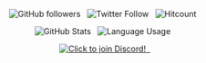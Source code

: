 <p align="center">
  <img alt="GitHub followers" src="https://img.shields.io/github/followers/Technetium1?label=GitHub%20Followers&style=social"> &nbsp
  <img alt="Twitter Follow" src="https://img.shields.io/twitter/follow/Compdude1?style=social"> &nbsp
  <img alt="Hitcount" src="https://hits.seeyoufarm.com/api/count/incr/badge.svg?url=https%3A%2F%2Fgithub.com%2FTechnetium1%2FTechnetium1&count_bg=%2300AEFF&title_bg=%23000000&icon=&icon_color=%23E7E7E7&title=Hits&edge_flat=false"> &nbsp
</p>
<p align="center">
  <img alt="GitHub Stats" src="https://github-readme-stats.vercel.app/api?username=Technetium1&count_private=true&theme=chartreuse-dark&show_icons=true&hide_border=true&hide_title=true&hide_rank=true"> &nbsp
  <img alt="Language Usage" src="https://github-readme-stats.vercel.app/api/top-langs/?username=Technetium1&count_private=true&theme=chartreuse-dark&hide_border=true&layout=compact&langs_count=10"> &nbsp
</p>
<p align="center">
  <a href="https://discord.com/widget?id=260151582337794058&theme=dark">
  <img width="30%" alt="Click to join Discord!" src="https://discordapp.com/api/guilds/260151582337794058/widget.png?style=banner2"/> &nbsp
</p>

<p align="center">
  <a href="https://github.com/Technetium1#gh-light-mode-only>
  <img alt="GitHub Snake Light" src="https://github.com/Technetium1/Technetium1/raw/snake/github-contribution-grid-snake.svg#gh-light-mode-only" />
  </a>
</p>

<p align="center">
  <a href="https://github.com/Technetium1#gh-dark-mode-only>
  <img alt="GitHub Snake Light" src="https://github.com/Technetium1/Technetium1/raw/snake/github-contribution-grid-snake-dark.svg#gh-dark-mode-only" />
  </a>
</p>
